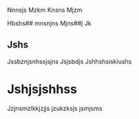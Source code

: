 Nnnsjs
Mzkm
Knsns
Mjzm

Hbshs## mnsnjns
Mjns##j
Jk
## Jshs
Jssbznjsnhssjsjns
Jsjsbdjs
Jshhshsiskiushs

# Jshjsjshhss
Jzjnsmzlkkjzjjs jzukzksjs jsmjsms